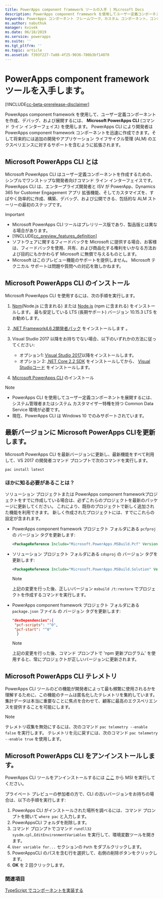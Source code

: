 ```yaml
---
title: PowerApps component framework ツールの入手 | Microsoft Docs
description: PowerApps component framework を使用してユーザー定義コンポーネントを作成、デバッグ、展開するために Microsoft PowerApps CLIを取得します。
keywords: PowerApps コンポーネント フレームワーク、カスタム コンポーネント、コンポーネント フレームワーク
ms.author: nabuthuk
manager: kvivek
ms.date: 06/18/2019
ms.service: powerapps
ms.suite: ''
ms.tgt_pltfrm: ''
ms.topic: article
ms.assetid: f393f227-7a88-4f25-9036-780b3bf14070
---
```


# <a name="get-tooling-for-powerapps-component-framework"></a>PowerApps component framework ツールを入手します。

[!INCLUDE[cc-beta-prerelease-disclaimer](../../includes/cc-beta-prerelease-disclaimer.md)]

PowerApps component framework を使用して、ユーザー定義コンポーネントを作成、デバッグ、および展開するには、 **Microsoft PowerApps CLI** (コマンド ライン インターフェイス) を使用します。 PowerApps CLI により開発者は PowerApps component framework コンポーネントを迅速に作成できます。そして将来的には追加の開発やアプリケーション ライフサイクル管理 (ALM) のエクスペリエンスに対するサポートを含むように拡張されます。 

## <a name="what-is-microsoft-powerapps-cli"></a>Microsoft PowerApps CLI とは 

Microsoft PowerApps CLI はユーザー定義コンポーネントを作成するための、シンプルでワンストップな開発者向けコマンド ライン インターフェイスです。 PowerApps CLI は、エンタープライズ開発者と ISV が PowerApp、Dynamics 365 for Customer Engagement アプリ 拡張機能、そしてカスタマイズを、すばやく効率的に作成、構築、デバッグ、および公開できる、包括的な ALM ストーリーの最初のステップです。  

> [!IMPORTANT]
> - Microsoft PowerApps CLI ツールはプレリリース版であり、製品版とは異なる場合があります。
> - [!INCLUDE[cc_preview_features_definition](../../includes/cc-preview-features-definition.md)] 
> - ソフトウェアに関するフィードバックを Microsoft に提供する場合、お客様は、フィードバックを使用、共有、および商品化する権利をいかなる方法および目的にもかかわらず Microsoft に無償で与えるものとします。 
> - Microsoft はこのプレビュー機能のサポートを提供しません。 Microsoft テクニカル サポートは問題や質問への対応を致しかねます。

## <a name="install-microsoft-powerapps-cli"></a>Microsoft PowerApps CLI のインストール

Microsoft PowerApps CLI を使用するには、次の手順を実行します。

1. [Npm](https://www.npmjs.com/get-npm)(Node.js に含まれる) または [Node.js](https://nodejs.org/en/) (npm に含まれる) をインストールします。 最も安定している LTS (長期サポート) バージョン 10.15.3 LTS をお勧めします。

1. [.NET Framework4.6.2開発者パック](https://dotnet.microsoft.com/download/dotnet-framework/net462) をインストールします 。 

1. Visual Studio 2017 以降をお持ちでない場合、以下のいずれかの方法に従ってください:
   - オプション1: [Visual Studio 2017](https://docs.microsoft.com/visualstudio/install/install-visual-studio?view=vs-2017)以降をインストールします。
   - オプション 2: [.NET Core 2.2 SDK](https://dotnet.microsoft.com/download/dotnet-core/2.2) をインストールしてから、 [Visual Studioコード](https://code.visualstudio.com/Download) をインストールします。

1. [Microsoft PowerApps CLI](https://aka.ms/PowerAppsCLI) のインストール



> [!NOTE]
> - PowerApps CLI を使用してユーザー定義コンポーネントを展開するには、システム管理者またはシステム カスタマイザー特権を持つ Common Data Service 環境が必要です。
> - 現在、PowerApps CLI は Windows 10 でのみサポートされています。

## <a name="update-microsoft-powerapps-cli-to-the-latest-version"></a>最新バージョンに Microsoft PowerApps CLIを更新します。

Microsoft PowerApps CLI を最新バージョンに更新し、最新機能をすべて利用して、VS 2017 の開発者コマンド プロンプトで次のコマンドを実行します。

```CLI
pac install latest
```

### <a name="what-else-do-i-need-to-know"></a>ほかに知る必要があることは？

ソリューション プロジェクトまたは PowerApps component frameworkプロジェクトをすでに作成している場合は、必ずこれらのプロジェクトを最新のパッケージに更新してください。 これにより、既存のプロジェクトで新しく追加された機能を利用できます。 新しく作成されたプロジェクトには、すでにこれらの設定が含まれます。

- PowerApps component framework プロジェクト フォルダにある `pcfproj` の バージョン タグを更新します:

   ```XML
   <PackageReference Include="Microsoft.PowerApps.MSBuild.Pcf" Version="0.*"/>
   ```
- ソリューション プロジェクト フォルダにある `cdsproj` の バージョン タグを更新します:

   ```XML
   <PackageReference Include="Microsoft.PowerApps.MSBuild.Solution" Version="0.*"/>
   ```

    > [!NOTE] 
    > 上記の変更を行った後、正しいバージョン `msbuild /t:restore` でプロジェクトを作成するコマンドを実行します。


- PowerApps component framework プロジェクト フォルダにある `package.json` ファイル の バージョン タグを更新します:

  ```JSON
  "devDependencies":{
   "pcf-scripts": "^0",
   "pcf-start": "^0"
    }
  ```
   > [!NOTE]
   > 上記の変更を行った後、コマンド プロンプトで 'npm 更新プログラム' を使用すると、常にプロジェクトが正しいバージョンに更新されます。

## <a name="microsoft-powerapps-cli-telemetry"></a>Microsoft PowerApps CLI テレメトリ

PowerApps CLI ツールのどの機能が開発者によって最も頻繁に使用されるかを理解するために、この機能のチームは匿名化したテレメトリを集約しています。 集計データは本当に重要なことに焦点を合わせて、顧客に最高のエクスペリエンスを提供することを可能にします。

> [!NOTE]
> テレメトリ収集を無効にするには、次のコマンド `pac telemetry --enable false` を実行します。 テレメトリを元に戻すには、次のコマンド `pac telemetry --enable true` を使用します。

## <a name="uninstall-microsoft-powerapps-cli"></a>Microsoft PowerApps CLI をアンインストールします。

PowerApps CLI ツールをアンインストールするには [ここ](https://aka.ms/PowerAppsCLI) から MSI を実行してください。 

プライベート プレビューの参加者の方で、CLI の古いバージョンをお持ちの場合は、以下の手順を実行します:

1. PowerApps CLI がインストールされた場所を調べるには、コマンド プロンプトを開いて `where pac` と入力します。
1. PowerAppsCLI フォルダを削除します。
1. コマンド プロンプトでコマンド `rundll32 sysdm.cpl,EditEnvironmentVariables` を実行して、環境変数ツールを開きます。
1. `User variable for...` セクションの `Path` をダブルクリックします。
1. PowerAppsCLI のパスを含む行を選択して、右側の削除ボタンをクリックします。
1. **OK** を 2 回クリックします。

### <a name="see-also"></a>関連項目

[TypeScript でコンポーネントを実装する](implementing-controls-using-typescript.md)<br/>

